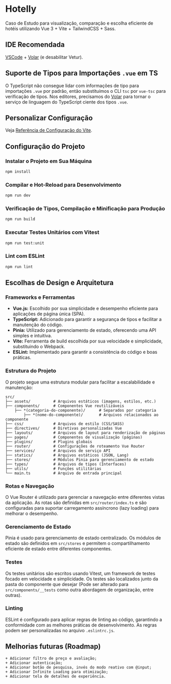 # Hotelly

Caso de Estudo para visualização, comparação e escolha eficiente de hotéis utilizando Vue 3 + Vite + TailwindCSS + Sass.

## IDE Recomendada

[VSCode](https://code.visualstudio.com/) + [Volar](https://marketplace.visualstudio.com/items?itemName=Vue.volar) (e desabilitar Vetur).

## Suporte de Tipos para Importações `.vue` em TS

O TypeScript não consegue lidar com informações de tipo para importações `.vue` por padrão, então substituímos o CLI `tsc` por `vue-tsc` para verificação de tipos. Nos editores, precisamos do [Volar](https://marketplace.visualstudio.com/items?itemName=Vue.volar) para tornar o serviço de linguagem do TypeScript ciente dos tipos `.vue`.

## Personalizar Configuração

Veja [Referência de Configuração do Vite](https://vitejs.dev/config/).

## Configuração do Projeto

### Instalar o Projeto em Sua Máquina

```sh
npm install
```

### Compilar e Hot-Reload para Desenvolvimento

```sh
npm run dev
```

### Verificação de Tipos, Compilação e Minificação para Produção

```sh
npm run build
```

### Executar Testes Unitários com Vitest

```sh
npm run test:unit
```

### Lint com ESLint

```sh
npm run lint
```

## Escolhas de Design e Arquitetura

### Frameworks e Ferramentas

- **Vue.js:** Escolhido por sua simplicidade e desempenho eficiente para aplicações de página única (SPA).
- **TypeScript:** Adicionado para garantir a segurança de tipos e facilitar a manutenção do código.
- **Pinia:** Utilizado para gerenciamento de estado, oferecendo uma API simples e intuitiva.
- **Vite:** Ferramenta de build escolhida por sua velocidade e simplicidade, substituindo o Webpack.
- **ESLint:** Implementado para garantir a consistência do código e boas práticas.

### Estrutura do Projeto

O projeto segue uma estrutura modular para facilitar a escalabilidade e manutenção:

```plaintext
src/
├── assets/          # Arquivos estáticos (imagens, estilos, etc.)
├── components/      # Componentes Vue reutilizáveis
    ├── *(categoria-do-componente)/      # Separados por categoria
        ├── *(nome-do-componente)/       # Arquivos relacionados ao componente
├── css/             # Arquivos de estilo (CSS/SASS)
├── directives/      # Diretivas personalizadas Vue
├── layouts/         # Arquivos de layout para renderização de páginas
├── pages/           # Componentes de visualização (páginas)
├── plugins/         # Plugins globais
├── router/          # Configurações de roteamento Vue Router
├── services/        # Arquivos de serviço API
├── statics/         # Arquivos estáticos (JSON, Lang)
├── stores/          # Módulos Pinia para gerenciamento de estado
├── types/           # Arquivos de tipos (Interfaces)
├── utils/           # Funções utilitárias
└── main.ts          # Arquivo de entrada principal
```

### Rotas e Navegação

O Vue Router é utilizado para gerenciar a navegação entre diferentes vistas da aplicação. As rotas são definidas em `src/router/index.ts` e são configuradas para suportar carregamento assíncrono (lazy loading) para melhorar o desempenho.

### Gerenciamento de Estado

Pinia é usado para gerenciamento de estado centralizado. Os módulos de estado são definidos em `src/stores` e permitem o compartilhamento eficiente de estado entre diferentes componentes.

### Testes

Os testes unitários são escritos usando Vitest, um framework de testes focado em velocidade e simplicidade. Os testes são localizados junto da pasta do componente que desejar (Pode ser alterado para `src/components/__tests` como outra abordagem de organização, entre outras).

### Linting

ESLint é configurado para aplicar regras de linting ao código, garantindo a conformidade com as melhores práticas de desenvolvimento. As regras podem ser personalizadas no arquivo `.eslintrc.js`.

## Melhorias futuras (Roadmap)

```plaintext
+ Adicionar filtro de preço e avaliação;
+ Adicionar autenticação;
+ Adicionar botão de pesquisa, invés do modo reativo com @input;
+ Adicionar Infinite Loading para otimização;
+ Adicionar tela de detalhes de experiência.
```
